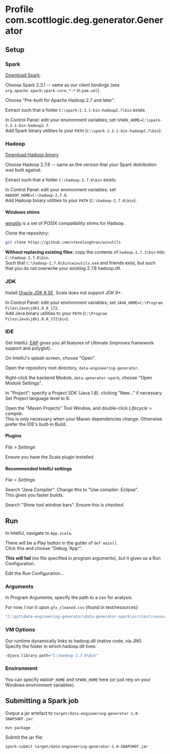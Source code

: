 # Profile com.scottlogic.deg.generator.Generator

## Setup

### Spark

[Download Spark](https://spark.apache.org/downloads.html).

Choose Spark 2.3.1 -- same as our client bindings (see `org.apache.spark:spark-core_*:*` in `pom.xml`).

Choose "Pre-built for Apache Hadoop 2.7 and later".

Extract such that a folder `C:\spark-2.3.1-bin-hadoop2.7\bin` exists.

In Control Panel: edit your environment variables; set `SPARK_HOME=C:\spark-2.3.1-bin-hadoop2.7`.  
Add Spark binary utilities to your `PATH` (`C:\spark-2.3.1-bin-hadoop2.7\bin`).

### Hadoop

[Download Hadoop _binary_](https://hadoop.apache.org/releases.html)

Choose Hadoop 2.7.6 -- same as the version that your Spark distribution was built against.

Extract such that a folder `C:\hadoop-2.7.6\bin` exists.

In Control Panel: edit your environment variables; set `HADOOP_HOME=C:\hadoop-2.7.6`.  
Add Hadoop binary utilities to your `PATH` (`C:\hadoop-2.7.6\bin`).

#### Windows shims

[winutils](https://github.com/steveloughran/winutils) is a set of POSIX compatibility shims for Hadoop.

Clone the repository:

```bash
git clone https://github.com/steveloughran/winutils
```

**Without replacing existing files**: copy the contents of `hadoop-2.7.1\bin` into `C:\hadoop-2.7.6\bin`.  
Such that `C:\hadoop-2.7.6\bin\winutils.exe` and friends exist, but such that you do not overwrite your existing 2.7.6 hadoop.dll.

### JDK

Install [Oracle JDK 8 SE](http://www.oracle.com/technetwork/java/javase/downloads/jdk8-downloads-2133151.html). Scala does not support JDK 9+.

In Control Panel: edit your environment variables; set `JAVA_HOME=C:\Program Files\Java\jdk1.8.0_172`.  
Add Java binary utilities to your `PATH` (`C:\Program Files\Java\jdk1.8.0_172\bin`).

### IDE

Get IntelliJ. [EAP](https://www.jetbrains.com/idea/nextversion/) gives you all features of Ultimate (improves framework support and polyglot).

On IntelliJ's splash screen, choose "Open".

Open the repository root directory, `data-engineering-generator`.

Right-click the backend Module, `data-generator-spark`, choose "Open Module Settings".

In "Project": specify a Project SDK (Java 1.8), clicking "New..." if necessary.  
Set Project language level to 8.

Open the "Maven Projects" Tool Window, and double-click _Lifecycle > compile_.  
This is only necessary when your Maven dependencies change. Otherwise prefer the IDE's built-in Build.

#### Plugins

_File > Settings_

Ensure you have the Scala plugin installed.

#### Recommended IntelliJ settings

_File > Settings_

Search "Java Compiler". Change this to "Use compiler: Eclipse".  
This gives you faster builds.

Search "Show tool window bars". Ensure this is _checked_.

## Run

In IntelliJ, navigate to `App.scala`.

There will be a Play button in the gutter of `def main()`.  
Click this and choose "Debug 'App'".

**This will fail** (no file specified in program arguments), but it gives us a Run Configuration.

Edit the Run Configuration...

### Arguments

In Program Arguments, specify the path to a csv for analysis.

For now, I run it upon `gfx_cleaned.csv` (found in test/resources):

```bash
"C:\git\data-engineering-generator\data-generator-spark\src\test\resources\gfx_cleaned.csv"
```

### VM Options

Our runtime dynamically links to hadoop.dll (native code, via JNI).  
Specify the folder in which hadoop.dll lives:

```bash
-Djava.library.path="C:\hadoop-2.7.6\bin"
```

### Environment

You can specify `HADOOP_HOME` and `SPARK_HOME` here (or just rely on your Windows environment variables).

## Submitting a Spark job

Output a jar artefact to `target/data-engineering-generator-1.0-SNAPSHOT.jar`:

```bash
mvn package
```

Submit the jar file:

```bash
spark-submit target/data-engineering-generator-1.0-SNAPSHOT.jar
```

